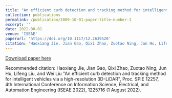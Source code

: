 ```yaml
---
title: "An efficient curb detection and tracking method for intelligent vehicles via a high-resolution 3D-LiDAR"
collection: publications
permalink: /publication/2009-10-01-paper-title-number-1
excerpt: ''
date: 2022-08-01
venue: 'ISEAE'
paperurl: 'https://doi.org/10.1117/12.2639520'
citation: 'Haoxiang Jie, Jian Gao, Qixi Zhao, Zuotao Ning, Jun Hu, Lifeng Liu, and Wei Liu "An efficient curb detection and tracking method for intelligent vehicles via a high-resolution 3D-LiDAR", Proc. SPIE 12257, 4th International Conference on Information Science, Electrical, and Automation Engineering (ISEAE 2022), 1225716 (1 August 2022).'
---
```


[Download paper here](http://academicpages.github.io/files/paper1.pdf)

Recommended citation: Haoxiang Jie, Jian Gao, Qixi Zhao, Zuotao Ning, Jun Hu, Lifeng Liu, and Wei Liu "An efficient curb detection and tracking method for intelligent vehicles via a high-resolution 3D-LiDAR", Proc. SPIE 12257, 4th International Conference on Information Science, Electrical, and Automation Engineering (ISEAE 2022), 1225716 (1 August 2022).
